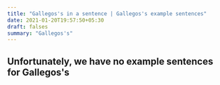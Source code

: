 ```yaml
---
title: "Gallegos's in a sentence | Gallegos's example sentences"
date: 2021-01-20T19:57:50+05:30
draft: falses
summary: "Gallegos's"
---
```

## Unfortunately, we have no example sentences for Gallegos's                 
